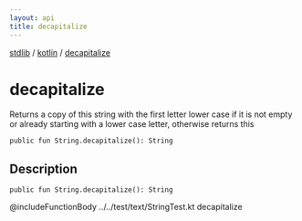 ```yaml
---
layout: api
title: decapitalize
---
```

[stdlib](../index.html) / [kotlin](index.html) / [decapitalize](decapitalize.html)

# decapitalize
Returns a copy of this string with the first letter lower case if it is not empty or already starting with a lower case letter, otherwise returns this
```
public fun String.decapitalize(): String
```
## Description
```
public fun String.decapitalize(): String
```
@includeFunctionBody ../../test/text/StringTest.kt decapitalize


